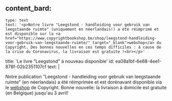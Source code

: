 content_bard:
  -
    type: text
    text: '<p>Notre livre "Leegstond - handleiding voor gebruik van leegstaande ruimte" (uniquement en néerlandais!) a été réimprimé et est disponible sur la <a href="https://www.copyrightbookshop.be/shop/leegstond-handleiding-voor-gebruik-van-leegstaande-ruimte/" target="_blank">webshop</a> du Copyright. Des bonnes nouvelles en ces temps difficiles : à cause de la crise du Coronavirus, la livraison est gratuite !<br></p>'
title: 'Le livre "Leegstond" à nouveau disponible'
id: ea08a1bf-6e68-4ee1-878f-02b2351107cf
text: |
  <p>Notre publication "Leegstond - handleiding voor gebruik van leegstaande ruimte" (en néerlandais) a été réimprimée et est dorénavant disponible via le <a href="https://www.copyrightbookshop.be/shop/leegstond-handleiding-voor-gebruik-van-leegstaande-ruimte/">webshop</a> de Copyright. Bonne nouvelle: la livraison à domicile est gratuite (en Belgique) jusqu'au 3 avril!
  </p>
  
